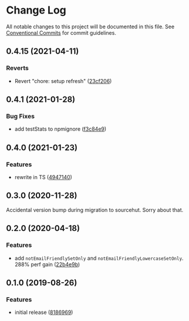 # Change Log

All notable changes to this project will be documented in this file.
See [Conventional Commits](https://conventionalcommits.org) for commit guidelines.

## 0.4.15 (2021-04-11)

### Reverts

- Revert "chore: setup refresh" ([23cf206](https://github.com/codsen/codsen/commit/23cf206970a087ff0fa04e61f94d919f59ab3881))

## 0.4.1 (2021-01-28)

### Bug Fixes

- add testStats to npmignore ([f3c84e9](https://github.com/codsen/codsen/commit/f3c84e95afc5514214312f913692d85b2e12eb29))

## 0.4.0 (2021-01-23)

### Features

- rewrite in TS ([4947140](https://github.com/codsen/codsen/commit/494714035c05838f95265772d0f6b4dad0d23db9))

## 0.3.0 (2020-11-28)

Accidental version bump during migration to sourcehut. Sorry about that.

## 0.2.0 (2020-04-18)

### Features

- add `notEmailFriendlySetOnly` and `notEmailFriendlyLowercaseSetOnly`. 288% perf gain ([22b4e9b](https://gitlab.com/codsen/codsen/commit/22b4e9b5dbe02a27c513f0a02d52fe54c496c0a0))

## 0.1.0 (2019-08-26)

### Features

- initial release ([8186969](https://gitlab.com/codsen/codsen/commit/8186969))
